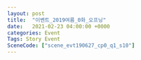 ```yaml
---
layout: post
title:  "이벤트_2019여름_0화_오프닝"
date:   2021-02-23 04:00:00 +0000
categories: Event
Tags: Story Event
SceneCode: ["scene_evt190627_cp0_q1_s10"]
---
```

